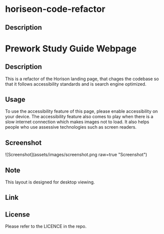 # horiseon-code-refactor

## Description


# Prework Study Guide Webpage

## Description
This is a refactor of the Horison landing page, that chages the codebase so that it follows accessibility standards and is search engine optimized.


## Usage
To use the accessibility feature of this page, please enable accessibility on your device. The accessibility feature also comes to play when there is a slow internet connection which makes images not to load. It also helps people who use assessive technologies such as screen readers.

## Screenshot
![Screenshot](assets/images/screenshot.png raw=true "Screenshot")

## Note
This layout is designed for desktop viewing.

## Link


## License

Please refer to the LICENCE in the repo.